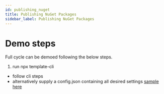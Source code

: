```yaml
---
id: publishing_nuget
title: Publishing NuGet Packages
sidebar_label: Publishing NuGet Packages
---
```



# Demo steps

Full cycle can be demoed following the below steps.

1. run npx template-cli 
  - follow cli steps 
  - alternatively supply a config.json containing all desired settings [sample here](TODO:implement_this)

